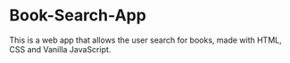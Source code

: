 # Book-Search-App
This is a web app that allows the user search for books, made with HTML, CSS and Vanilla JavaScript.
